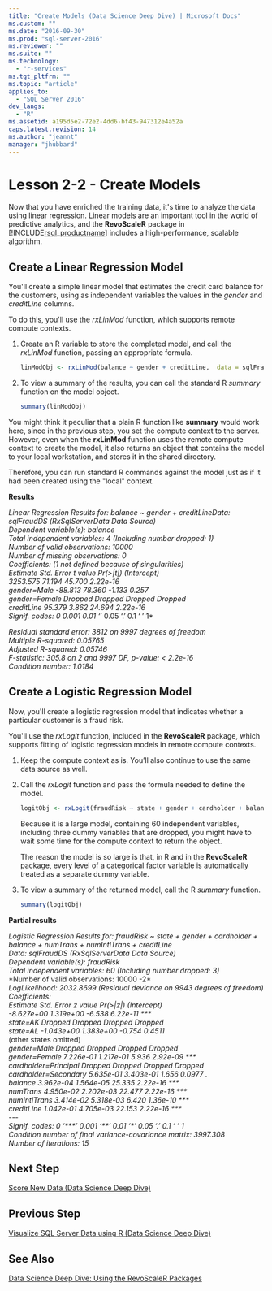 ```yaml
---
title: "Create Models (Data Science Deep Dive) | Microsoft Docs"
ms.custom: ""
ms.date: "2016-09-30"
ms.prod: "sql-server-2016"
ms.reviewer: ""
ms.suite: ""
ms.technology: 
  - "r-services"
ms.tgt_pltfrm: ""
ms.topic: "article"
applies_to: 
  - "SQL Server 2016"
dev_langs: 
  - "R"
ms.assetid: a195d5e2-72e2-4dd6-bf43-947312e4a52a
caps.latest.revision: 14
ms.author: "jeannt"
manager: "jhubbard"
---
```

# Lesson 2-2 - Create Models
Now that you have enriched the training data, it's time to analyze the data using linear regression. Linear models are an important tool in the world of predictive analytics, and the **RevoScaleR** package in [!INCLUDE[rsql_productname](../../../advanced-analytics/r-services/includes/rsql-productname-md.md)] includes a high-performance, scalable algorithm.  
  
## Create a Linear Regression Model  
You'll create a simple linear model that estimates the credit card balance for the customers, using as independent variables the values in the *gender* and *creditLine* columns.  
  
To do this, you'll use the *rxLinMod* function, which supports remote compute contexts.  
  
1.  Create an R variable to store the completed model, and call the *rxLinMod* function, passing an appropriate formula.  
  
    ```R  
    linModObj <- rxLinMod(balance ~ gender + creditLine,  data = sqlFraudDS)   
    ```  
  
2.   To view a summary of the results, you can call the standard R *summary* function on the model object.  
  
     ```R  
     summary(linModObj)   
     ```  

You might think it peculiar that a plain R function like **summary** would work here, since in the previous step, you set the compute context to the server. However, even when the **rxLinMod** function uses the remote compute context to create the model, it also returns an object that contains the model to your local workstation, and stores it in the shared directory.

Therefore, you can run standard R commands against the model just as if it had been created using the "local" context.
  
**Results**  
  
*Linear Regression Results for: balance ~ gender + creditLineData: sqlFraudDS (RxSqlServerData Data Source)*  
*Dependent variable(s): balance*  
*Total independent variables: 4 (Including number dropped: 1)*  
*Number of valid observations: 10000*  
*Number of missing observations: 0*    
*Coefficients: (1 not defined because of singularities)*      
*Estimate Std. Error t value Pr(>|t|) (Intercept)*   
*3253.575 71.194 45.700 2.22e-16*   
*gender=Male -88.813 78.360 -1.133 0.257*   
*gender=Female Dropped Dropped Dropped Dropped*   
*creditLine 95.379 3.862 24.694 2.22e-16*   
*Signif. codes: 0  0.001  0.01 ‘*’ 0.05 ‘.’ 0.1 ‘ ’ 1*  
  
*Residual standard error: 3812 on 9997 degrees of freedom*  
*Multiple R-squared: 0.05765*   
*Adjusted R-squared: 0.05746*   
*F-statistic: 305.8 on 2 and 9997 DF, p-value: < 2.2e-16*  
*Condition number: 1.0184*  
  
## Create a Logistic Regression Model  
Now, you'll create a logistic regression model that indicates whether a particular customer is a fraud risk.  
  
You'll use the *rxLogit* function, included in the **RevoScaleR** package, which  supports fitting of logistic regression models in remote compute contexts.  
  
1.  Keep the compute context as is. You’ll also continue to use the same data source as well.  
  
2.  Call the *rxLogit* function and pass the formula needed to define the model.  
  
    ```R  
    logitObj <- rxLogit(fraudRisk ~ state + gender + cardholder + balance +      numTrans + numIntlTrans + creditLine, data = sqlFraudDS,      dropFirst = TRUE)   
    ```  
  
    Because it is a large model, containing 60 independent variables, including three dummy variables that are dropped, you might have to wait some time for the compute context to return the object.  
    
    The reason the model is so large is that, in R and in the **RevoScaleR** package, every level of a categorical factor variable is automatically treated as a separate dummy variable.  
  
3.  To view a summary of the returned model, call the R *summary* function.  
  
    ```R  
    summary(logitObj)  
    ```  
  
**Partial results**  
  
*Logistic Regression Results for: fraudRisk ~ state + gender +     cardholder + balance + numTrans + numIntlTrans + creditLine*   
*Data: sqlFraudDS (RxSqlServerData Data Source)*   
*Dependent variable(s): fraudRisk*   
*Total independent variables: 60 (Including number dropped: 3)*   
*Number of valid observations: 10000 -2\*  
*LogLikelihood: 2032.8699 (Residual deviance on 9943 degrees of freedom)*  
*Coefficients:*   
*Estimate Std. Error z value Pr(>|z|)     (Intercept)*  
*-8.627e+00  1.319e+00  -6.538 6.22e-11 \*\*\*   
state=AK                Dropped    Dropped Dropped  Dropped       
state=AL             -1.043e+00  1.383e+00  -0.754   0.4511*      
(other states omitted)  
*gender=Male             Dropped    Dropped Dropped  Dropped*  
*gender=Female         7.226e-01  1.217e-01   5.936 2.92e-09 \*\*\**  
*cardholder=Principal    Dropped    Dropped Dropped  Dropped*       
*cardholder=Secondary  5.635e-01  3.403e-01   1.656   0.0977 .*     
*balance               3.962e-04  1.564e-05  25.335 2.22e-16 \*\*\**  
*numTrans              4.950e-02  2.202e-03  22.477 2.22e-16 \*\*\**  
*numIntlTrans          3.414e-02  5.318e-03   6.420 1.36e-10 \*\*\**  
*creditLine            1.042e-01  4.705e-03  22.153 2.22e-16 \*\*\**   
*---*   
*Signif. codes:  0 ‘\*\*\*’ 0.001 ‘\*\*’ 0.01 ‘\*’ 0.05 ‘.’ 0.1 ‘ ’ 1*   
*Condition number of final variance-covariance matrix: 3997.308*   
*Number of iterations: 15*  
  
## Next Step  
[Score New Data &#40;Data Science Deep Dive&#41;](../../../advanced-analytics/r-services/tutorials/lesson-2-3-score-new-data.md)  
  
## Previous Step  
[Visualize SQL Server Data using R &#40;Data Science Deep Dive&#41;](../../../advanced-analytics/r-services/tutorials/lesson-2-1-visualize-sql-server-data-using-r.md)  
  
## See Also  
[Data Science Deep Dive: Using the RevoScaleR Packages](../../../advanced-analytics/r-services/tutorials/data-science-deep-dive-using-the-revoscaler-packages.md)  
  
  
  
